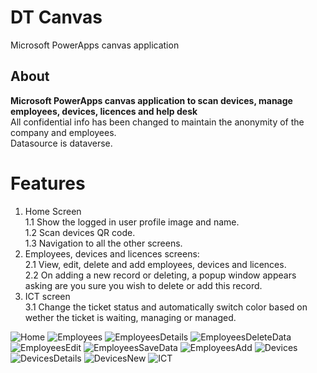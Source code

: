 # DT Canvas
Microsoft PowerApps canvas application

## About
**Microsoft PowerApps canvas application to scan devices, manage employees, devices, licences and help desk**  
All confidential info has been changed to maintain the anonymity of the company and employees.  
Datasource is dataverse.

# Features 
1. Home Screen   
1.1 Show the logged in user profile image and name.  
1.2 Scan devices QR code.  
1.3 Navigation to all the other screens.
2. Employees, devices and licences screens:  
2.1 View, edit, delete and add employees, devices and licences.   
2.2 On adding a new record or deleting, a popup window appears asking are you sure you wish to delete or add this record.  
3. ICT screen  
3.1 Change the ticket status and automatically switch color based on wether the ticket is waiting, managing or managed.

![Home](https://user-images.githubusercontent.com/83809787/133393392-55660ec1-8dce-41a8-b675-c58f1724eea3.png)
![Employees](https://user-images.githubusercontent.com/83809787/133393401-8d26f433-b06c-4a00-b5f0-e7e6e537d7ea.png)
![EmployeesDetails](https://user-images.githubusercontent.com/83809787/133393418-be89c8c0-6b49-4252-87ee-1858461ae41d.png)
![EmployeesDeleteData](https://user-images.githubusercontent.com/83809787/133393441-abbb1711-d86a-4e6c-93d8-70a616c0cfa4.png)
![EmployeesEdit](https://user-images.githubusercontent.com/83809787/133393446-4be7ea96-9b6d-4a0b-9bb2-c672fdd8df0c.png)
![EmployeesSaveData](https://user-images.githubusercontent.com/83809787/133393461-1e6d60a3-306d-49d7-aa10-b1febebb6ef3.png)
![EmployeesAdd](https://user-images.githubusercontent.com/83809787/133393468-d56bb6cc-6afd-40cf-8992-d5b378981e01.png)
![Devices](https://user-images.githubusercontent.com/83809787/133393567-2977d2db-7a4a-4881-93ff-570ec85cb774.png)
![DevicesDetails](https://user-images.githubusercontent.com/83809787/133393577-bc133cf5-5818-4934-85c9-f0f3a6c510d0.png)
![DevicesNew](https://user-images.githubusercontent.com/83809787/133393593-44ea34d2-bf31-426d-b308-12702aa18083.png)
![ICT](https://user-images.githubusercontent.com/83809787/133415253-cf93a1ed-b95b-443d-a6c5-ee75d6d055ae.png)
